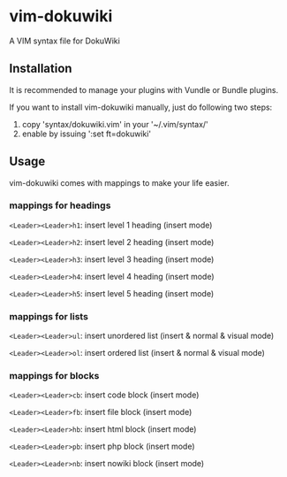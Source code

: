 
vim-dokuwiki 
============

A VIM syntax file for DokuWiki



Installation
------------

It is recommended to manage your plugins with Vundle or Bundle plugins.

If you want to install vim-dokuwiki manually, just do following two steps:

1) copy 'syntax/dokuwiki.vim' in your '~/.vim/syntax/'
2) enable by issuing ':set ft=dokuwiki'



Usage
-----

vim-dokuwiki comes with mappings to make your life easier.

### mappings for headings

`<Leader><Leader>h1`: insert level 1 heading (insert mode)

`<Leader><Leader>h2`: insert level 2 heading (insert mode)

`<Leader><Leader>h3`: insert level 3 heading (insert mode)

`<Leader><Leader>h4`: insert level 4 heading (insert mode)

`<Leader><Leader>h5`: insert level 5 heading (insert mode)


### mappings for lists

`<Leader><Leader>ul`: insert unordered list (insert & normal & visual mode)

`<Leader><Leader>ol`: insert ordered list (insert & normal & visual mode)


### mappings for blocks

`<Leader><Leader>cb`: insert code block (insert mode)

`<Leader><Leader>fb`: insert file block (insert mode)

`<Leader><Leader>hb`: insert html block (insert mode)

`<Leader><Leader>pb`: insert php block (insert mode)

`<Leader><Leader>nb`: insert nowiki block (insert mode)



